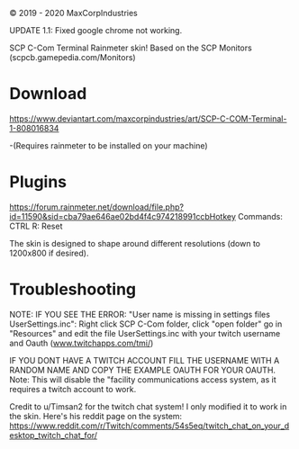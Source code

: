 © 2019 - 2020 MaxCorpIndustries

UPDATE 1.1: Fixed google chrome not working.

SCP C-Com Terminal Rainmeter skin! Based on the SCP Monitors (scpcb.gamepedia.com/Monitors)

# Download
https://www.deviantart.com/maxcorpindustries/art/SCP-C-COM-Terminal-1-808016834

-(Requires rainmeter to be installed on your machine)


# Plugins
https://forum.rainmeter.net/download/file.php?id=11590&sid=cba79ae646ae02bd4f4c974218991ccbHotkey Commands:
CTRL R: Reset

The skin is designed to shape around different resolutions (down to 1200x800 if desired).

# Troubleshooting
NOTE: IF YOU SEE THE ERROR: "User name is missing in settings files UserSettings.inc":
Right click SCP C-Com folder, click "open folder" go in "Resources" and edit the file UserSettings.inc with your twitch username and Oauth (www.twitchapps.com/tmi/)

IF YOU DONT HAVE A TWITCH ACCOUNT FILL THE USERNAME WITH A RANDOM NAME AND COPY THE EXAMPLE OAUTH FOR YOUR OAUTH. Note: This will disable the "facility communications access system, as it requires a twitch account to work.

Credit to u/Timsan2 for the twitch chat system! I only modified it to work in the skin. Here's his reddit page on the system:
https://www.reddit.com/r/Twitch/comments/54s5eq/twitch_chat_on_your_desktop_twitch_chat_for/
